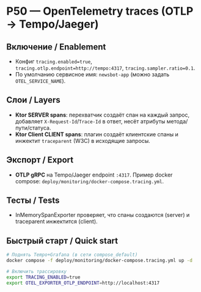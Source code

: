 # P50 — OpenTelemetry traces (OTLP → Tempo/Jaeger)

## Включение / Enablement
- Конфиг `tracing.enabled=true`, `tracing.otlp.endpoint=http://tempo:4317`, `tracing.sampler.ratio=0.1`.
- По умолчанию сервисное имя: `newsbot-app` (можно задать `OTEL_SERVICE_NAME`).

## Слои / Layers
- **Ktor SERVER spans**: перехватчик создаёт спан на каждый запрос, добавляет `X-Request-Id`/`Trace-Id` в ответ, несёт атрибуты метода/пути/статуса.
- **Ktor Client CLIENT spans**: плагин создаёт клиентские спаны и инжектит `traceparent` (W3C) в исходящие запросы.

## Экспорт / Export
- **OTLP gRPC** на Tempo/Jaeger endpoint `:4317`. Пример docker compose: `deploy/monitoring/docker-compose.tracing.yml`.

## Тесты / Tests
- InMemorySpanExporter проверяет, что спаны создаются (server) и traceparent инжектится (client).

## Быстрый старт / Quick start
```bash
# Поднять Tempo+Grafana (в сети compose_default)
docker compose -f deploy/monitoring/docker-compose.tracing.yml up -d

# Включить трассировку
export TRACING_ENABLED=true
export OTEL_EXPORTER_OTLP_ENDPOINT=http://localhost:4317
```
